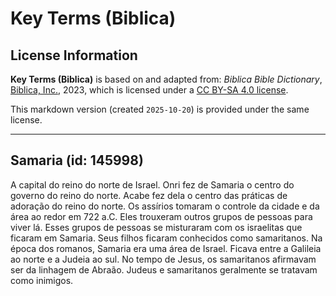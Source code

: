 # Key Terms (Biblica)

## License Information

**Key Terms (Biblica)** is based on and adapted from: _Biblica Bible Dictionary_, [Biblica, Inc.](https://www.biblica.com/), 2023, which is licensed under a [CC BY-SA 4.0 license](https://creativecommons.org/licenses/by-sa/4.0/legalcode.en).

This markdown version (created `2025-10-20`) is provided under the same license.



--------------------------------

## Samaria (id: 145998)

A capital do reino do norte de Israel. Onri fez de Samaria o centro do governo do reino do norte. Acabe fez dela o centro das práticas de adoração do reino do norte. Os assírios tomaram o controle da cidade e da área ao redor em 722 a.C. Eles trouxeram outros grupos de pessoas para viver lá. Esses grupos de pessoas se misturaram com os israelitas que ficaram em Samaria. Seus filhos ficaram conhecidos como samaritanos. Na época dos romanos, Samaria era uma área de Israel. Ficava entre a Galileia ao norte e a Judeia ao sul. No tempo de Jesus, os samaritanos afirmavam ser da linhagem de Abraão. Judeus e samaritanos geralmente se tratavam como inimigos.


